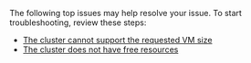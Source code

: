 The following top issues may help resolve your issue. To start troubleshooting, review these steps:

- [The cluster cannot support the requested VM size](../articles/virtual-machines/linux/troubleshoot-deploy-vm.md#the-cluster-cannot-support-the-requested-vm-size)
- [The cluster does not have free resources](../articles/virtual-machines/linux/troubleshoot-deploy-vm.md#the-cluster-does-not-have-free-resources)